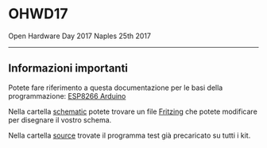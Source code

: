# OHWD17
Open Hardware Day 2017 Naples 25th 2017


----------
## Informazioni importanti ##
Potete fare riferimento a questa documentazione per le basi della programmazione:  [ESP8266 Arduino](https://github.com/esp8266/Arduino/blob/master/README.md)

Nella cartella [schematic](https://github.com/gbr1/OHWD17/tree/master/schematic) potete trovare un file [Fritzing](http://fritzing.org/home/) che potete modificare per disegnare il vostro schema.

Nella cartella [source](https://github.com/gbr1/OHWD17/tree/master/source) trovate il programma test già precaricato su tutti i kit.